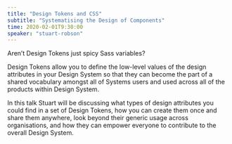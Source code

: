 ```yaml
---
title: "Design Tokens and CSS"
subtitle: "Systematising the Design of Components"
time: 2020-02-01T9:30:00
speaker: "stuart-robson"
---
```

Aren’t Design Tokens just spicy Sass variables?

Design Tokens allow you to define the low-level values of the design attributes in your Design System so that they can become the part of a shared vocabulary amongst all of Systems users and used across all of the products within Design System.

In this talk Stuart will be discussing what types of design attributes you could find in a set of Design Tokens, how you can create them once and share them anywhere, look beyond their generic usage across organisations, and how they can empower everyone to contribute to the overall Design System.
